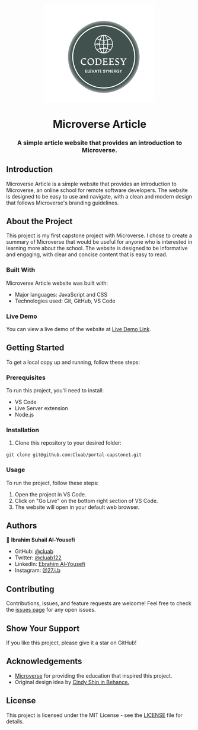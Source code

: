 <div align="center">
  <img src="logo.png" alt="logo" width="300"  height="auto" />
  <br/>

  <h1>Microverse Article</h1>
  <h3>A simple article website that provides an introduction to Microverse.</h3>
</div>

## Introduction

Microverse Article is a simple website that provides an introduction to Microverse, an online school for remote software developers. The website is designed to be easy to use and navigate, with a clean and modern design that follows Microverse's branding guidelines.

## About the Project

This project is my first capstone project with Microverse. I chose to create a summary of Microverse that would be useful for anyone who is interested in learning more about the school. The website is designed to be informative and engaging, with clear and concise content that is easy to read.

### Built With

Microverse Article website was built with:

- Major languages: JavaScript and CSS
- Technologies used: Git, GitHub, VS Code

### Live Demo

You can view a live demo of the website at [Live Demo Link](https://cluab.github.io/portal-capstone1/index.html).

## Getting Started

To get a local copy up and running, follow these steps:

### Prerequisites

To run this project, you'll need to install:

- VS Code
- Live Server extension
- Node.js

### Installation

1. Clone this repository to your desired folder:

`git clone git@github.com:Cluab/portal-capstone1.git`


### Usage

To run the project, follow these steps:

1. Open the project in VS Code.
2. Click on "Go Live" on the bottom right section of VS Code.
3. The website will open in your default web browser.

## Authors

👤 **Ibrahim Suhail Al-Yousefi**

- GitHub: [@cluab](https://github.com/Cluab)
- Twitter: [@cluab122](https://twitter.com/cluab122)
- LinkedIn: [Ebrahim Al-Yousefi](https://www.linkedin.com/in/ebrahim-alyousefi/)
- Instagram: [@27.i.b](https://www.instagram.com/27.i.b/)

## Contributing

Contributions, issues, and feature requests are welcome! Feel free to check the [issues page](https://github.com/Cluab/portal-capstone1/issues) for any open issues.

## Show Your Support

If you like this project, please give it a star on GitHub!

## Acknowledgements

- [Microverse](https://www.microverse.org/) for providing the education that inspired this project.
- Original design idea by [Cindy Shin in Behance.](https://www.behance.net/adagio07)

## License

This project is licensed under the MIT License - see the [LICENSE](./LICENSE.md) file for details.

